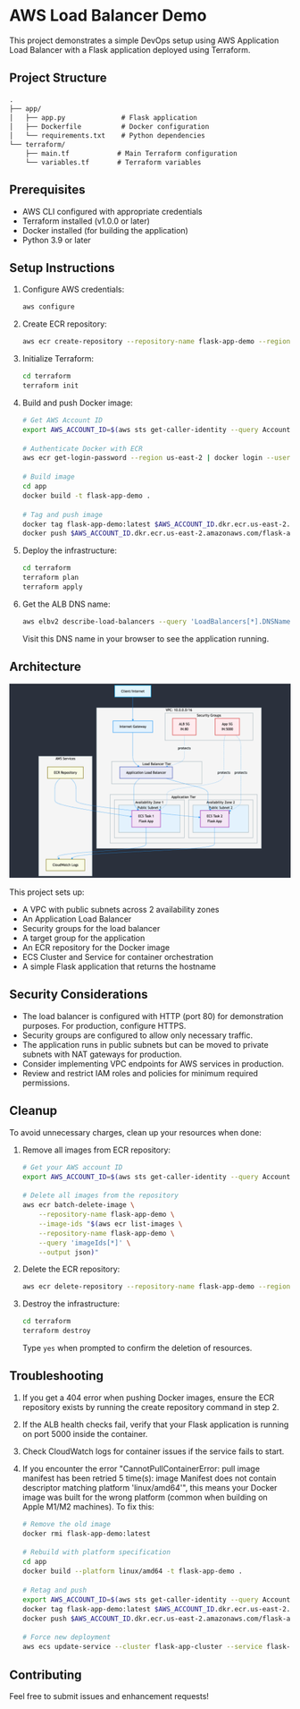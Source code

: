 # AWS Load Balancer Demo

This project demonstrates a simple DevOps setup using AWS Application Load Balancer with a Flask application deployed using Terraform.

## Project Structure

```
.
├── app/
│   ├── app.py              # Flask application
│   ├── Dockerfile          # Docker configuration
│   └── requirements.txt    # Python dependencies
└── terraform/
    ├── main.tf            # Main Terraform configuration
    └── variables.tf       # Terraform variables
```

## Prerequisites

- AWS CLI configured with appropriate credentials
- Terraform installed (v1.0.0 or later)
- Docker installed (for building the application)
- Python 3.9 or later

## Setup Instructions

1. Configure AWS credentials:
   ```bash
   aws configure
   ```

2. Create ECR repository:
   ```bash
   aws ecr create-repository --repository-name flask-app-demo --region us-east-2
   ```

3. Initialize Terraform:
   ```bash
   cd terraform
   terraform init
   ```

4. Build and push Docker image:
   ```bash
   # Get AWS Account ID
   export AWS_ACCOUNT_ID=$(aws sts get-caller-identity --query Account --output text)

   # Authenticate Docker with ECR
   aws ecr get-login-password --region us-east-2 | docker login --username AWS --password-stdin $AWS_ACCOUNT_ID.dkr.ecr.us-east-2.amazonaws.com

   # Build image
   cd app
   docker build -t flask-app-demo .

   # Tag and push image
   docker tag flask-app-demo:latest $AWS_ACCOUNT_ID.dkr.ecr.us-east-2.amazonaws.com/flask-app-demo:latest
   docker push $AWS_ACCOUNT_ID.dkr.ecr.us-east-2.amazonaws.com/flask-app-demo:latest
   ```

5. Deploy the infrastructure:
   ```bash
   cd terraform
   terraform plan
   terraform apply
   ```

6. Get the ALB DNS name:
   ```bash
   aws elbv2 describe-load-balancers --query 'LoadBalancers[*].DNSName' --output text
   ```
   Visit this DNS name in your browser to see the application running.

## Architecture

![AWS Architecture Diagram](./mermaid-diagram.png)



This project sets up:
- A VPC with public subnets across 2 availability zones
- An Application Load Balancer
- Security groups for the load balancer
- A target group for the application
- An ECR repository for the Docker image
- ECS Cluster and Service for container orchestration
- A simple Flask application that returns the hostname

## Security Considerations

- The load balancer is configured with HTTP (port 80) for demonstration purposes. For production, configure HTTPS.
- Security groups are configured to allow only necessary traffic.
- The application runs in public subnets but can be moved to private subnets with NAT gateways for production.
- Consider implementing VPC endpoints for AWS services in production.
- Review and restrict IAM roles and policies for minimum required permissions.

## Cleanup

To avoid unnecessary charges, clean up your resources when done:

1. Remove all images from ECR repository:
   ```bash
   # Get your AWS account ID
   export AWS_ACCOUNT_ID=$(aws sts get-caller-identity --query Account --output text)

   # Delete all images from the repository
   aws ecr batch-delete-image \
       --repository-name flask-app-demo \
       --image-ids "$(aws ecr list-images \
       --repository-name flask-app-demo \
       --query 'imageIds[*]' \
       --output json)"
   ```

2. Delete the ECR repository:
   ```bash
   aws ecr delete-repository --repository-name flask-app-demo --region us-east-2 --force
   ```

3. Destroy the infrastructure:
   ```bash
   cd terraform
   terraform destroy
   ```
   Type `yes` when prompted to confirm the deletion of resources.

## Troubleshooting

1. If you get a 404 error when pushing Docker images, ensure the ECR repository exists by running the create repository command in step 2.

2. If the ALB health checks fail, verify that your Flask application is running on port 5000 inside the container.

3. Check CloudWatch logs for container issues if the service fails to start.

4. If you encounter the error "CannotPullContainerError: pull image manifest has been retried 5 time(s): image Manifest does not contain descriptor matching platform 'linux/amd64'", this means your Docker image was built for the wrong platform (common when building on Apple M1/M2 machines). To fix this:
   ```bash
   # Remove the old image
   docker rmi flask-app-demo:latest

   # Rebuild with platform specification
   cd app
   docker build --platform linux/amd64 -t flask-app-demo .

   # Retag and push
   export AWS_ACCOUNT_ID=$(aws sts get-caller-identity --query Account --output text)
   docker tag flask-app-demo:latest $AWS_ACCOUNT_ID.dkr.ecr.us-east-2.amazonaws.com/flask-app-demo:latest
   docker push $AWS_ACCOUNT_ID.dkr.ecr.us-east-2.amazonaws.com/flask-app-demo:latest

   # Force new deployment
   aws ecs update-service --cluster flask-app-cluster --service flask-app --force-new-deployment
   ```

## Contributing

Feel free to submit issues and enhancement requests!